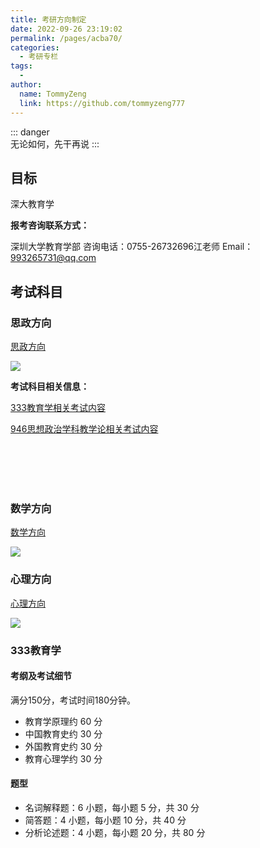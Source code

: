 ```yaml
---
title: 考研方向制定
date: 2022-09-26 23:19:02
permalink: /pages/acba70/
categories:
  - 考研专栏
tags:
  - 
author: 
  name: TommyZeng
  link: https://github.com/tommyzeng777
---
```


::: danger  
无论如何，先干再说
:::

## 目标
深大教育学

**报考咨询联系方式：**

深圳大学教育学部
咨询电话：0755-26732696江老师
Email：993265731@qq.com



## 考试科目

### 思政方向

[思政方向](http://ehall.szu.edu.cn/gsapp/sys/zsjzapp/index.do#/2023/4/118/045102)

![](https://testingcf.jsdelivr.net/gh/TommyZeng777/picgo/img/202210052047922.png)

**考试科目相关信息：**

[333教育学相关考试内容](/pages/34c678/)

[946思想政治学科教学论相关考试内容](/pages/f609a6/)



<br><br><br><br>


### 数学方向

[数学方向](http://ehall.szu.edu.cn/gsapp/sys/zsjzapp/index.do#/2023/4/118/045104)

![](https://testingcf.jsdelivr.net/gh/TommyZeng777/picgo/img/202210052047803.png)


### 心理方向

[心理方向](http://ehall.szu.edu.cn/gsapp/sys/zsjzapp/index.do#/2023/4/118/045116)

![](https://testingcf.jsdelivr.net/gh/TommyZeng777/picgo/img/202210052053188.png)





### 333教育学

#### 考纲及考试细节

满分150分，考试时间180分钟。

- 教育学原理约 60 分
- 中国教育史约 30 分
- 外国教育史约 30 分
- 教育心理学约 30 分

#### 题型

- 名词解释题：6 小题，每小题 5 分，共 30 分
- 简答题：4 小题，每小题 10 分，共 40 分
- 分析论述题：4 小题，每小题 20 分，共 80 分





